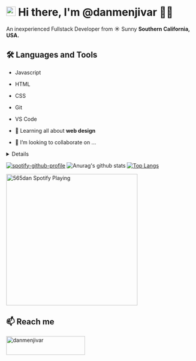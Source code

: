 #  <img src="https://media.giphy.com/media/hvRJCLFzcasrR4ia7z/giphy.gif" width="25px"> Hi there, I'm @danmenjivar 👨‍💻

An inexperienced Fullstack Developer from ☀ Sunny __Southern California, USA.__

## 🛠 Languages and Tools
- Javascript
- HTML
- CSS
- Git
- VS Code



- 🌱 Learning all about __web design__
- 💞️ I’m looking to collaborate on ...

<details>
</details>

[![spotify-github-profile](https://spotify-github-profile.vercel.app/api/view?uid=565dan&cover_image=true&theme=novatorem)](https://spotify-github-profile.vercel.app/api/view?uid=565dan&redirect=true)
![Anurag's github stats](https://github-readme-stats.vercel.app/api?username=danmenjivar)
[![Top Langs](https://github-readme-stats.vercel.app/api/top-langs/?username=danmenjivar)](https://github.com/danmenjivar/github-readme-stats)


[<img src="https://now-playing-565dan.vercel.app/api/spotify-playing" alt="565dan Spotify Playing" width="350" />](https://open.spotify.com/user/565dan)

## 📫 Reach me

<p> <a href="https://www.buymeacoffee.com/danmenjivar"> <img align="left" src="https://cdn.buymeacoffee.com/buttons/v2/default-yellow.png" height="50" width="210" alt="danmenjivar" /></a></p><br><br>
